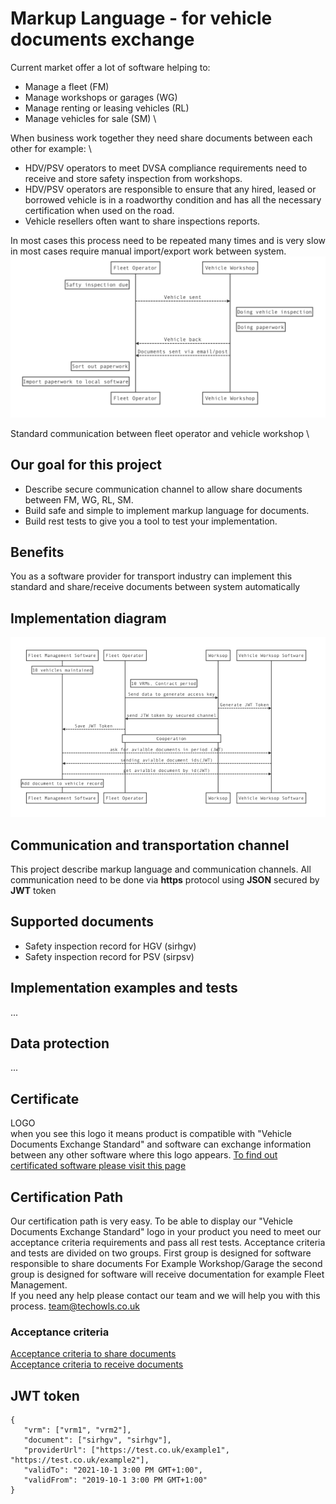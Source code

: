 #  Markup Language - for vehicle documents exchange
Current market offer a lot of software helping to:
- Manage a fleet (FM)
- Manage workshops or garages (WG)
- Manage renting or leasing vehicles (RL)
- Manage vehicles for sale (SM) \

When business work together they need share documents between each other for example: \

- HDV/PSV operators to meet DVSA compliance requirements need to receive and store safety inspection from workshops.
- HDV/PSV operators are responsible to ensure that any hired,
leased or borrowed vehicle is in a roadworthy condition and has all the necessary
certification when used on the road.
- Vehicle resellers often want to share inspections reports.  

In most cases this process need to be repeated many times and is very slow in most cases require manual import/export work between system.   
![Standard communication](img/standard-comunication.png)

Standard communication between fleet operator and vehicle workshop \

## Our goal for this project
 - Describe secure communication channel to allow share documents between FM, WG, RL, SM.
 - Build safe and simple to implement markup language for documents.
 - Build rest tests to give you a tool to test your implementation.

## Benefits
 You as a software provider for transport industry can implement this standard and share/receive documents between system automatically  

## Implementation diagram
![Implementation diagram](img/implementation-diagram.png)

## Communication and transportation channel
This project describe markup language and communication channels.
All communication need to be done via **https** protocol using **JSON** secured by **JWT** token
## Supported documents
- Safety inspection record for HGV (sirhgv)
- Safety inspection record for PSV (sirpsv)

## Implementation examples and tests
...

## Data protection
...

## Certificate
LOGO \
when you see this logo it means product is compatible with "Vehicle Documents Exchange Standard" and software can exchange information between any other software where this logo appears. [To find out certificated software please visit this page ](./certificated-software/README.md)

 ## Certification Path
 Our certification path is very easy. To be able to display our "Vehicle Documents Exchange Standard" logo in your product you need to meet our acceptance criteria requirements and pass all rest tests.
 Acceptance criteria and tests are divided on two groups. First group is designed for  software responsible to share documents For Example Workshop/Garage the second group is designed for software will receive documentation for example Fleet Management. \
 If you need any help please contact our team and we will help you with this process. <team@techowls.co.uk>


 ### Acceptance criteria
 [Acceptance criteria to share documents](./acceptance-criteria/share.md) \
 [Acceptance criteria to receive documents](./acceptance-criteria/receive.md)

 ## JWT token
 ```
 {
 	"vrm": ["vrm1", "vrm2"],
 	"document": ["sirhgv", "sirhgv"],
 	"providerUrl": ["https://test.co.uk/example1", "https://test.co.uk/example2"],
 	"validTo": "2021-10-1 3:00 PM GMT+1:00",
 	"validFrom": "2019-10-1 3:00 PM GMT+1:00"
 }
 ```
